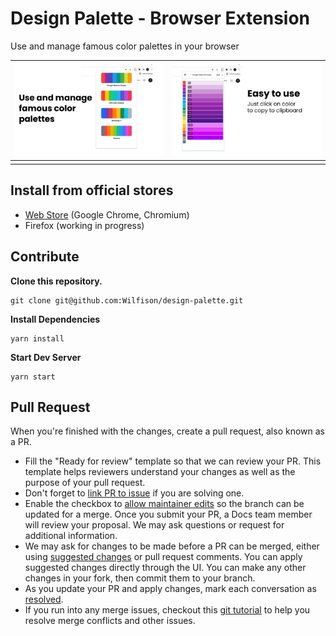 # Design Palette - Browser Extension
Use and manage famous color palettes in your browser

| ![1](https://raw.githubusercontent.com/Wilfison/design-palette/main/src/assets/imgs/screenshots/1.png) | ![2]( https://raw.githubusercontent.com/Wilfison/design-palette/main/src/assets/imgs/screenshots/2.png ) |
|--------------------------------------------------------------------------------------------------------|----------------------------------------------------------------------------------------------------------|
|                                                                                                        |                                                                                                          |

## Install from official stores

- [Web Store](https://chrome.google.com/webstore/detail/design-palette/nmjnpjkmmhbgannednjlojkcocaginoc) (Google Chrome, Chromium)
- Firefox (working in progress)
<!-- - [Google Chrome](#)
- [Firefox](#) -->
<!-- - [Opera](#) -->

## Contribute

**Clone this repository.**
```
git clone git@github.com:Wilfison/design-palette.git
```

**Install Dependencies**
```
yarn install
```

**Start Dev Server**
```
yarn start
```

## Pull Request

When you're finished with the changes, create a pull request, also known as a PR.
- Fill the "Ready for review" template so that we can review your PR. This template helps reviewers understand your changes as well as the purpose of your pull request. 
- Don't forget to [link PR to issue](https://docs.github.com/en/issues/tracking-your-work-with-issues/linking-a-pull-request-to-an-issue) if you are solving one.
- Enable the checkbox to [allow maintainer edits](https://docs.github.com/en/github/collaborating-with-issues-and-pull-requests/allowing-changes-to-a-pull-request-branch-created-from-a-fork) so the branch can be updated for a merge.
Once you submit your PR, a Docs team member will review your proposal. We may ask questions or request for additional information.
- We may ask for changes to be made before a PR can be merged, either using [suggested changes](https://docs.github.com/en/github/collaborating-with-issues-and-pull-requests/incorporating-feedback-in-your-pull-request) or pull request comments. You can apply suggested changes directly through the UI. You can make any other changes in your fork, then commit them to your branch.
- As you update your PR and apply changes, mark each conversation as [resolved](https://docs.github.com/en/github/collaborating-with-issues-and-pull-requests/commenting-on-a-pull-request#resolving-conversations).
- If you run into any merge issues, checkout this [git tutorial](https://lab.github.com/githubtraining/managing-merge-conflicts) to help you resolve merge conflicts and other issues.


